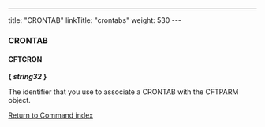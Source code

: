 ---
title: "CRONTAB"
linkTitle: "crontabs"
weight: 530
--- <span id="crontab"></span>

### CRONTAB

#### CFTCRON

****{ *string32* }****

The identifier that you use to associate a CRONTAB with the CFTPARM object.

[Return to Command index](../../)

